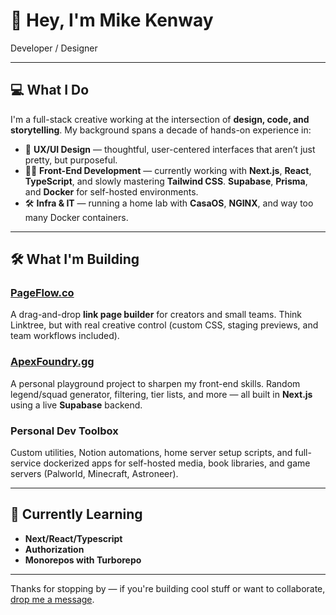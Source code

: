 # 👋 Hey, I'm Mike Kenway

Developer / Designer 

---

## 💻 What I Do

I'm a full-stack creative working at the intersection of **design, code, and storytelling**. My background spans a decade of hands-on experience in:

- 🎨 **UX/UI Design** — thoughtful, user-centered interfaces that aren’t just pretty, but purposeful.
- 🧑‍💻 **Front-End Development** — currently working with **Next.js**, **React**, **TypeScript**, and slowly mastering **Tailwind CSS**.
**Supabase**, **Prisma**, and **Docker** for self-hosted environments.
- 🛠️ **Infra & IT** — running a home lab with **CasaOS**, **NGINX**, and way too many Docker containers.


---

## 🛠️ What I'm Building

### [PageFlow.co](https://pageflow.co)
A drag-and-drop **link page builder** for creators and small teams. Think Linktree, but with real creative control (custom CSS, staging previews, and team workflows included).

### [ApexFoundry.gg](https://apexfoundry.gg)
A personal playground project to sharpen my front-end skills. Random legend/squad generator, filtering, tier lists, and more — all built in **Next.js** using a live **Supabase** backend.

### Personal Dev Toolbox
Custom utilities, Notion automations, home server setup scripts, and full-service dockerized apps for self-hosted media, book libraries, and game servers (Palworld, Minecraft, Astroneer).

---

## 🧪 Currently Learning

- **Next/React/Typescript**
- **Authorization**
- **Monorepos with Turborepo**

---

Thanks for stopping by — if you're building cool stuff or want to collaborate, [drop me a message](https://mikekenway.com/contact).

